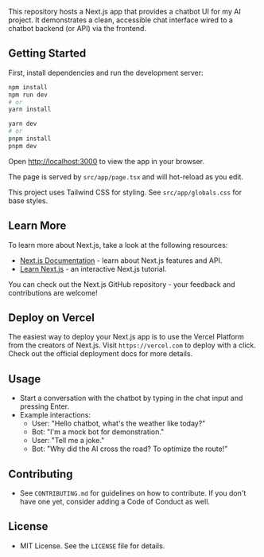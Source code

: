 This repository hosts a Next.js app that provides a chatbot UI for my AI project. It demonstrates a clean, accessible chat interface wired to a chatbot backend (or API) via the frontend.

## Getting Started

First, install dependencies and run the development server:
```bash
npm install
npm run dev
# or
yarn install

yarn dev
# or
pnpm install
pnpm dev
```

Open [http://localhost:3000](http://localhost:3000) to view the app in your browser.

The page is served by `src/app/page.tsx` and will hot-reload as you edit.

This project uses Tailwind CSS for styling. See `src/app/globals.css` for base styles.

## Learn More

To learn more about Next.js, take a look at the following resources:

- [Next.js Documentation](https://nextjs.org/docs) - learn about Next.js features and API.
- [Learn Next.js](https://nextjs.org/learn) - an interactive Next.js tutorial.

You can check out the Next.js GitHub repository - your feedback and contributions are welcome!

## Deploy on Vercel

The easiest way to deploy your Next.js app is to use the Vercel Platform from the creators of Next.js. Visit `https://vercel.com` to deploy with a click. Check out the official deployment docs for more details.

## Usage

- Start a conversation with the chatbot by typing in the chat input and pressing Enter.
- Example interactions:
  - User: "Hello chatbot, what's the weather like today?"
  - Bot: "I'm a mock bot for demonstration."
  - User: "Tell me a joke."
  - Bot: "Why did the AI cross the road? To optimize the route!"

## Contributing

- See `CONTRIBUTING.md` for guidelines on how to contribute. If you don't have one yet, consider adding a Code of Conduct as well.

## License

- MIT License. See the `LICENSE` file for details.
